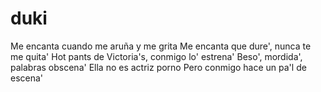 # duki
Me encanta cuando me aruña y me grita Me encanta que dure', nunca te me quita' Hot pants de Victoria's, conmigo lo' estrena' Beso', mordida', palabras obscena' Ella no es actriz porno Pero conmigo hace un pa'l de escena'
